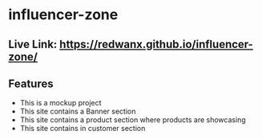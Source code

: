 # influencer-zone

## Live Link: https://redwanx.github.io/influencer-zone/

## Features
- This is a mockup project
- This site contains a Banner section
- This site contains a product section where products are showcasing
- This site contains in customer section
